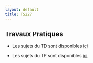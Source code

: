 ```yaml
---
layout: default
title: TS227
---
```


## Travaux Pratiques

- Les sujets du TD sont disponibles [ici](/assets/cours/TS227/TD_TS_227.pdf)

- Les sujets du TP sont disponibles [ici](/assets/cours/TS227/TP_TS_227.pdf)


